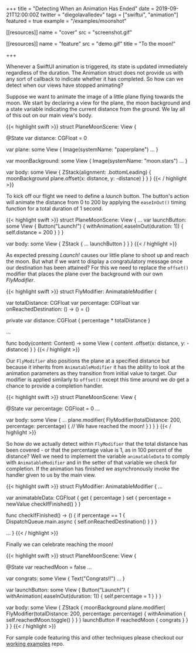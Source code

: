 +++
title = "Detecting When an Animation Has Ended"
date = 2019-09-21T12:00:00Z
twitter = "diegolavalledev"
tags = ["swiftui", "animation"]
featured = true
example = "/examples/moonshot"

[[resources]]
  name = "cover"
  src = "screenshot.gif"

[[resources]]
  name = "feature"
  src = "demo.gif"
  title = "To the moon!"

+++

Whenever a SwiftUI animation is triggered, its state is updated immediately regardless of the duration. The Animation struct does not provide us with any sort of callback to indicate whether it has completed. So how can we detect when our views have stopped animating?

<!--more-->

Suppose we want to animate the image of a little plane flying towards the moon. We start by declaring a view for the plane, the moon background and a state variable indicating the current distance from the ground. We lay all of this out on our main view's body.

{{< highlight swift  >}}
struct PlaneMoonScene: View {
  
  @State var distance: CGFloat = 0

  var plane: some View {
    Image(systemName: "paperplane")
    …
  }

  var moonBackground: some View {
    Image(systemName: "moon.stars")
    …
  }

  var body: some View {
    ZStack(alignment: .bottomLeading) {
      moonBackground
      plane.offset(x: distance, y: -distance)
    }
  }
}
{{< / highlight >}}

To kick off our flight we need to define a _launch_ button. The button's action will animate the distance from 0 to 200 by applying the `easeInOut()` timing function for a total duration of 1 second.

{{< highlight swift  >}}
struct PlaneMoonScene: View {
  …
  var launchButton: some View {
    Button("Launch!") {
      withAnimation(.easeInOut(duration: 1)) {
        self.distance = 200
      }
    }
  }

  var body: some View {
    ZStack {
      …
      launchButton
    }
  }
}
{{< / highlight >}}

As expected pressing _Launch!_ causes our little plane to shoot up and reach the moon. But what if we want to display a congratulatory message once our destination has been attained? For this we need to replace the `offset()` modifier that places the plane over the background with our own _FlyModifier_.

{{< highlight swift  >}}
struct FlyModifier: AnimatableModifier {

  var totalDistance: CGFloat
  var percentage: CGFloat
  var onReachedDestination: () -> () = {}

  private var distance: CGFloat { percentage * totalDistance }

  …

  func body(content: Content) -> some View {
    content
    .offset(x: distance, y: -distance)
  }
}
{{< / highlight >}}

Our `FlyModifier` also positions the plane at a specified distance but because it inherits from `AnimatableModifier` it has the ability to look at the animation parameters as they transition from initial value to target. Our modifier is applied similarly to `offset()` except this time around we _do_  get a chance to provide a completion handler.

{{< highlight swift  >}}
struct PlaneMoonScene: View {

  @State var percentage: CGFloat = 0
  …

  var body: some View {
    …
    plane.modifier(
      FlyModifier(totalDistance: 200, percentage: percentage) {
        // We have reached the moon!
      }
    )
  }
}
{{< / highlight >}}

So how do we actually detect within `FlyModifier` that the total distance has been covered - or that the percentage value is 1, as in 100 percent of the distance? Well we need to implement the variable `animatableData` to comply with `AnimatableModifier` and in the setter of that variable we check for completion. If the animation has finished we asynchronously invoke the handler given to us by the main view. 

{{< highlight swift  >}}
struct FlyModifier: AnimatableModifier {
  …

  var animatableData: CGFloat {
    get { percentage }
    set {
      percentage = newValue
      checkIfFinished()
    }
  }

  func checkIfFinished() -> () {
    if percentage == 1 {
      DispatchQueue.main.async {
        self.onReachedDestination()
      }
    }
  }

  …
}
{{< / highlight >}}

Finally we can celebrate reaching the moon!

{{< highlight swift  >}}
struct PlaneMoonScene: View {

  @State var reachedMoon = false
  …

  var congrats: some View {
    Text("Congrats!!")
    …
  }

  var launchButton: some View {
    Button("Launch!") {
      withAnimation(.easeInOut(duration: 1)) {
        self.percentage = 1
      }
    }
  }

  var body: some View {
    ZStack {
      moonBackground
      plane.modifier(
        FlyModifier(totalDistance: 200, percentage: percentage) {
          withAnimation { self.reachedMoon.toggle() }
        }
      }
      launchButton
      if reachedMoon {
        congrats
      }
    }
  }
}
{{< / highlight >}}

For sample code featuring this and other techniques please checkout our [working examples](https://github.com/swift-you-and-i/working-examples/tree/master/Sources/WorkingExamples/animation-ended) repo.
